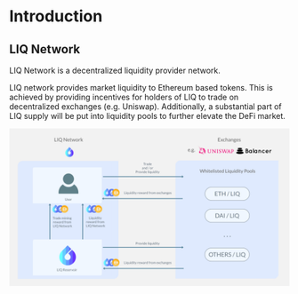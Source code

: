 # Introduction

## LIQ Network

LIQ Network is a decentralized liquidity provider network.

LIQ network provides market liquidity to Ethereum based tokens. This is achieved by providing incentives for holders of LIQ to trade on decentralized exchanges (e.g. Uniswap). Additionally, a substantial part of LIQ supply will be put into liquidity pools to further elevate the DeFi market.

![](images/flow-diagram.jpg)

